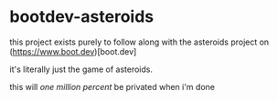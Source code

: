 # bootdev-asteroids
this project exists purely to follow along with the asteroids project on (https://www.boot.dev)[boot.dev]

it's literally just the game of asteroids.

this will *one million percent* be privated when i'm done
